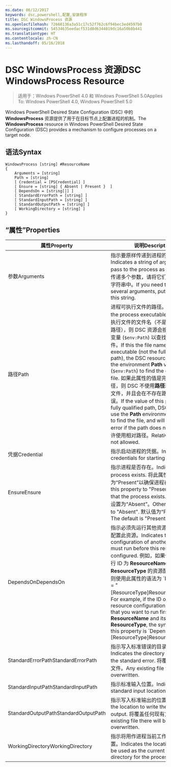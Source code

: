 ```yaml
---
ms.date: 06/12/2017
keywords: dsc,powershell,配置,安装程序
title: DSC WindowsProcess 资源
ms.openlocfilehash: 72668136a3a51c17c52f762c6f94bec3ed4597b0
ms.sourcegitcommit: 54534635eedacf531d8d6344019dc16a50b8b441
ms.translationtype: HT
ms.contentlocale: zh-CN
ms.lasthandoff: 05/16/2018
---
```

# <a name="dsc-windowsprocess-resource"></a><span data-ttu-id="e06c1-103">DSC WindowsProcess 资源</span><span class="sxs-lookup"><span data-stu-id="e06c1-103">DSC WindowsProcess Resource</span></span>

> <span data-ttu-id="e06c1-104">适用于：Windows PowerShell 4.0 和 Windows PowerShell 5.0</span><span class="sxs-lookup"><span data-stu-id="e06c1-104">Applies To: Windows PowerShell 4.0, Windows PowerShell 5.0</span></span>

<span data-ttu-id="e06c1-105">Windows PowerShell Desired State Configuration (DSC) 中的 **WindowsProcess** 资源提供了用于在目标节点上配置进程的机制。</span><span class="sxs-lookup"><span data-stu-id="e06c1-105">The **WindowsProcess** resource in Windows PowerShell Desired State Configuration (DSC) provides a mechanism to configure processes on a target node.</span></span>

## <a name="syntax"></a><span data-ttu-id="e06c1-106">语法</span><span class="sxs-lookup"><span data-stu-id="e06c1-106">Syntax</span></span>

```
WindowsProcess [string] #ResourceName
{
    Arguments = [string]
    Path = [string]
    [ Credential = [PSCredential] ]
    [ Ensure = [string] { Absent | Present }  ]
    [ DependsOn = [string[]] ]
    [ StandardErrorPath = [string] ]
    [ StandardInputPath = [string] ]
    [ StandardOutputPath = [string] ]
    [ WorkingDirectory = [string] ]
}
```

## <a name="properties"></a><span data-ttu-id="e06c1-107">“属性”</span><span class="sxs-lookup"><span data-stu-id="e06c1-107">Properties</span></span>
|  <span data-ttu-id="e06c1-108">属性</span><span class="sxs-lookup"><span data-stu-id="e06c1-108">Property</span></span>  |  <span data-ttu-id="e06c1-109">说明</span><span class="sxs-lookup"><span data-stu-id="e06c1-109">Description</span></span>   |
|---|---|
| <span data-ttu-id="e06c1-110">参数</span><span class="sxs-lookup"><span data-stu-id="e06c1-110">Arguments</span></span>| <span data-ttu-id="e06c1-111">指示要原样传递到进程的参数字符串</span><span class="sxs-lookup"><span data-stu-id="e06c1-111">Indicates a string of arguments to pass to the process as-is.</span></span> <span data-ttu-id="e06c1-112">如果需要传递多个参数，请将它们全部放在此字符串中。</span><span class="sxs-lookup"><span data-stu-id="e06c1-112">If you need to pass several arguments, put them all in this string.</span></span>|
| <span data-ttu-id="e06c1-113">路径</span><span class="sxs-lookup"><span data-stu-id="e06c1-113">Path</span></span>| <span data-ttu-id="e06c1-114">进程可执行文件的路径。</span><span class="sxs-lookup"><span data-stu-id="e06c1-114">The path to the process executable.</span></span> <span data-ttu-id="e06c1-115">如果这是可执行文件的文件名（不是完全限定的路径），则 DSC 资源会搜索环境**路径**变量 (`$env:Path`) 以查找可执行文件。</span><span class="sxs-lookup"><span data-stu-id="e06c1-115">If this the file name of the executable (not the fully qualified path), the DSC resource will search the environment **Path** variable (`$env:Path`) to find the executable file.</span></span> <span data-ttu-id="e06c1-116">如果此属性的值是完全限定的路径，则 DSC 不使用**路径**环境变量查找文件，并且会在不存在路径时引发错误。</span><span class="sxs-lookup"><span data-stu-id="e06c1-116">If the value of this property is a fully qualified path, DSC will not use the **Path** environment variable to find the file, and will throw an error if the path does not exist.</span></span> <span data-ttu-id="e06c1-117">不允许使用相对路径。</span><span class="sxs-lookup"><span data-stu-id="e06c1-117">Relative paths are not allowed.</span></span>|
| <span data-ttu-id="e06c1-118">凭据</span><span class="sxs-lookup"><span data-stu-id="e06c1-118">Credential</span></span>| <span data-ttu-id="e06c1-119">指示启动进程的凭据。</span><span class="sxs-lookup"><span data-stu-id="e06c1-119">Indicates the credentials for starting the process.</span></span>|
| <span data-ttu-id="e06c1-120">Ensure</span><span class="sxs-lookup"><span data-stu-id="e06c1-120">Ensure</span></span>| <span data-ttu-id="e06c1-121">指示进程是否存在。</span><span class="sxs-lookup"><span data-stu-id="e06c1-121">Indicates if the process exists.</span></span> <span data-ttu-id="e06c1-122">将此属性设置为“Present”以确保进程存在。</span><span class="sxs-lookup"><span data-stu-id="e06c1-122">Set this property to "Present" to ensure that the process exists.</span></span> <span data-ttu-id="e06c1-123">否则，将其设置为“Absent”。</span><span class="sxs-lookup"><span data-stu-id="e06c1-123">Otherwise, set it to "Absent".</span></span> <span data-ttu-id="e06c1-124">默认值为“Present”。</span><span class="sxs-lookup"><span data-stu-id="e06c1-124">The default is "Present".</span></span>|
| <span data-ttu-id="e06c1-125">DependsOn</span><span class="sxs-lookup"><span data-stu-id="e06c1-125">DependsOn</span></span> | <span data-ttu-id="e06c1-126">指示必须先运行其他资源的配置，再配置此资源。</span><span class="sxs-lookup"><span data-stu-id="e06c1-126">Indicates that the configuration of another resource must run before this resource is configured.</span></span> <span data-ttu-id="e06c1-127">例如，如果你想要首先运行 ID 为 __ResourceName__、类型为 __ResourceType__ 的资源配置脚本块，则使用此属性的语法为 \`DependsOn = "[ResourceType]ResourceName"\`\`。</span><span class="sxs-lookup"><span data-stu-id="e06c1-127">For example, if the ID of the resource configuration script block that you want to run first is __ResourceName__ and its type is __ResourceType__, the syntax for using this property is \`DependsOn = "[ResourceType]ResourceName"\`\` .</span></span>|
| <span data-ttu-id="e06c1-128">StandardErrorPath</span><span class="sxs-lookup"><span data-stu-id="e06c1-128">StandardErrorPath</span></span>| <span data-ttu-id="e06c1-129">指示写入标准错误的目录路径。</span><span class="sxs-lookup"><span data-stu-id="e06c1-129">Indicates the directory path to write the standard error.</span></span> <span data-ttu-id="e06c1-130">将覆盖任何现有文件。</span><span class="sxs-lookup"><span data-stu-id="e06c1-130">Any existing file there will be overwritten.</span></span>|
| <span data-ttu-id="e06c1-131">StandardInputPath</span><span class="sxs-lookup"><span data-stu-id="e06c1-131">StandardInputPath</span></span>| <span data-ttu-id="e06c1-132">指示标准输入位置。</span><span class="sxs-lookup"><span data-stu-id="e06c1-132">Indicates the standard input location.</span></span>|
| <span data-ttu-id="e06c1-133">StandardOutputPath</span><span class="sxs-lookup"><span data-stu-id="e06c1-133">StandardOutputPath</span></span>| <span data-ttu-id="e06c1-134">指示写入标准输出的位置。</span><span class="sxs-lookup"><span data-stu-id="e06c1-134">Indicates the location to write the standard output.</span></span> <span data-ttu-id="e06c1-135">将覆盖任何现有文件。</span><span class="sxs-lookup"><span data-stu-id="e06c1-135">Any existing file there will be overwritten.</span></span>|
| <span data-ttu-id="e06c1-136">WorkingDirectory</span><span class="sxs-lookup"><span data-stu-id="e06c1-136">WorkingDirectory</span></span>| <span data-ttu-id="e06c1-137">指示将用作进程当前工作目录的位置。</span><span class="sxs-lookup"><span data-stu-id="e06c1-137">Indicates the location that will be used as the current working directory for the process.</span></span>|